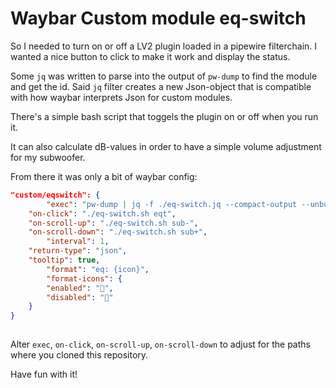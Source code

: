 # Waybar Custom module eq-switch

So I needed to turn on or off a LV2 plugin loaded in a pipewire filterchain.
I wanted a nice button to click to make it work and display the status.

Some `jq` was written to parse into the output of `pw-dump` to find the module and get the id.
Said `jq` filter creates a new Json-object that is compatible with how waybar interprets Json for custom modules.

There's a simple bash script that toggels the plugin on or off when you run it.

It can also calculate dB-values in order to have a simple volume adjustment for my subwoofer.

From there it was only a bit of waybar config:

```json
"custom/eqswitch": {
        "exec": "pw-dump | jq -f ./eq-switch.jq --compact-output --unbuffered",
	"on-click": "./eq-switch.sh eqt",
	"on-scroll-up": "./eq-switch.sh sub-",
	"on-scroll-down": "./eq-switch.sh sub+",
        "interval": 1,
	"return-type": "json",
	"tooltip": true,
        "format": "eq: {icon}",
        "format-icons": {
	    "enabled": "",
	    "disabled": ""
	}
}
    
```

Alter `exec`, `on-click`, `on-scroll-up`, `on-scroll-down` to adjust for the paths where you cloned this repository.

Have fun with it!

